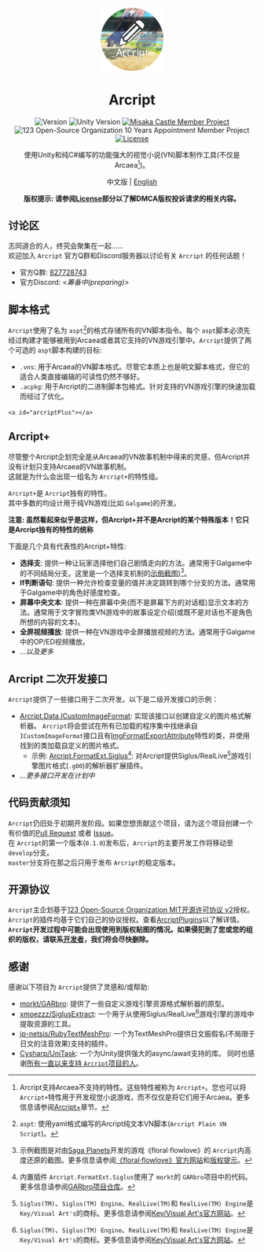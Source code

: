 <div align="center">

[![Arcript](../Assets/Skin/InternalTextures/Icon/Arcripts/Arcript_Small_128x128.png)](https://github.com/Misaka12456/Arcript)  

# Arcript

<!-- [![Version](https://img.shields.io/github/v/release/Misaka12456/Arcript?display_name=tag)](https://github.com/Misaka12456/Arcript/releases) -->

![Version](https://img.shields.io/badge/Version-0.1.0%28early%20developing%20status%29-blue) ![Unity Version](https://img.shields.io/badge/Unity%20Version-2020.2.1f1-orange)
[![Misaka Castle Member Project](https://img.shields.io/badge/Misaka%20Castle-Memeber%20Project-fuchsia)](https://misakacastle.moe) ![123 Open-Source Organization 10 Years Appointment Member Project](https://img.shields.io/badge/Team123it%2010%20Years%20Appointment-Member%20Project-brightgreen)
[![License](https://img.shields.io/badge/license-Team123it--MIT%202.0-blue)](https://team123it.org/LICENSE.html)

使用Unity和纯C#编写的功能强大的视觉小说(VN)脚本制作工具(不仅是Arcaea[^2])。

中文版 | [English](../README.md)

**版权提示: 请参阅[License](#开源协议)部分以了解DMCA版权投诉请求的相关内容。**

</div>

<!-- ## Discussion Area
Welcome to join ``Arcript`` Official QQ Group and Discord Server to chat everything about ``Arcript``!  
- Official Discord Server: *&lt;preparing&gt;*
- Official QQ Discussing Group: <s>827728743</s>(*Entry Channel will be opened on Development Day 20*) -->

## 讨论区
志同道合的人，终究会聚集在一起……  
欢迎加入 ``Arcript`` 官方Q群和Discord服务器以讨论有关 ``Arcript`` 的任何话题！  
- 官方Q群: [827728743](http://qm.qq.com/cgi-bin/qm/qr?_wv=1027&k=VswkWdzXWdcE4vp1I8HJ8umljGeXD-R8&authKey=sLS2vGE%2FM%2BDWdI0KebfcrTGQvlxxwW9E%2FqzyYgqF309jV6uDFCyR3Csl4zZMxD0f&noverify=0&group_code=827728743)  
- 官方Discord: *&lt;筹备中(preparing)&gt;*

## 脚本格式

``Arcript``使用了名为 ``aspt``[^3]的格式存储所有的VN脚本指令。每个 ``aspt``脚本必须先经过构建才能够被用到Arcaea或者其它支持的VN游戏引擎中。``Arcript``提供了两个可选的 ``aspt``脚本构建的目标:

- ``.vns``: 用于Arcaea的VN脚本格式。尽管它本质上也是明文脚本格式，但它的适合人类直接编辑的可读性仍然不够好。
- ``.acpkg``: 用于Arcript的二进制脚本包格式。针对支持的VN游戏引擎的快速加载而经过了优化。

`<a id="arcriptPlus"></a>`

## Arcript+

尽管整个Arcript企划完全是从Arcaea的VN故事机制中得来的灵感，但Arcript并没有计划只支持Arcaea的VN故事机制。  
这就是为什么会出现一组名为 ``Arcript+``的特性组。  

``Arcript+``是 ``Arcript``独有的特性。  
其中多数的均设计用于纯VN游戏(比如 ``Galgame``)的开发。  

**注意: 虽然看起来似乎是这样，但Arcript+并不是Arcript的某个特殊版本！它只是Arcript独有的特性的统称**

下面是几个具有代表性的Arcript+特性:  
  
- **选择支**: 提供一种让玩家选择他们自己剧情走向的方法。通常用于Galgame中的不同结局分支。这里是一个选择支机制的[示例截图](https://i.imgur.com/0hzDE5l.png!/%5BArcript%5DArcript%2B%E7%89%B9%E6%80%A7%E9%A2%84%E8%A7%88%28%E9%80%89%E6%8B%A9%E6%94%AF%E6%9C%BA%E5%88%B6%29))[^4]。
- **If判断语句**: 提供一种允许检查变量的值并决定跳转到哪个分支的方法。通常用于Galgame中的角色好感度检查。
- **屏幕中央文本**: 提供一种在屏幕中央(而不是屏幕下方的对话框)显示文本的方法。通常用于文字冒险类VN游戏中的故事设定介绍(或既不是对话也不是角色所想的内容的文本)。
- **全屏视频播放**: 提供一种在VN游戏中全屏播放视频的方法。通常用于Galgame中的OP/ED视频播放。
- *...以及更多*

## Arcript 二次开发接口

``Arcript``提供了一些接口用于二次开发。以下是二级开发接口的示例：

- [Arcript.Data.ICustomImageFormat](Assets/Scripts/Data/ICustomImageFormat.cs): 实现该接口以创建自定义的图片格式解析器。
  ``Arcript``将会尝试在所有已加载的程序集中找继承自 ``ICustomImageFormat``接口且有[ImgFormatExportAttribute](Assets/Scripts/Data/ImgFormatExportAttribute.cs)特性的类，并使用找到的类加载自定义的图片格式。
  - 示例: [Arcript.FormatExt.Siglus](Assets/ArcriptPlugins/Arcript.FormatExt.Siglus)[^5]: 对Arcript提供Siglus/RealLive[^6]游戏引擎图片格式(``.g00``)的解析器扩展插件。
- *...更多接口开发在计划中*

## 代码贡献须知

``Arcript``仍旧处于初期开发阶段。如果您想贡献这个项目，请为这个项目创建一个有价值的[Pull Request](https://github.com/Misaka12456/Arcript/pulls) 或者 [Issue](https://github.com/Misaka12456/Arcript/issues)。  
在 ``Arcript``的第一个版本(``0.1.0``)发布后，``Arcript``的主要开发工作将移动至 ``develop``分支。  
``master``分支将在那之后只用于发布 ``Arcript``的稳定版本。

## 开源协议

``Arcript``主企划基于[123 Open-Source Organization MIT开源许可协议 v2](https://github.com/Team123it/team123it.github.io/blob/master/LICENSE.html)授权。  
``Arcript``的插件均基于它们自己的协议授权。查看[ArcriptPlugins](Assets/ArcriptPlugins)以了解详情。  
<a id="dmcaRelated"></a>
**``Arcript``开发过程中可能会出现使用到版权贴图的情况。如果侵犯到了您或您的组织的版权，请联系[开发者](mailto:main@misakacastle.moe)，我们将会尽快删除。**

## 感谢

感谢以下项目为 ``Arcript``提供了灵感和/或帮助:

- [morkt/GARbro](https://github.com/morkt/GARbro): 提供了一些自定义游戏引擎资源格式解析器的原型。
- [xmoezzz/SiglusExtract](https://github.com/xmoezzz/SiglusExtract): 一个用于从使用Siglus/RealLive[^6]游戏引擎的游戏中提取资源的工具。
- [jp-netsis/RubyTextMeshPro](https://github.com/jp-netsis/RubyTextMeshPro): 一个为TextMeshPro提供日文振假名(不局限于日文的注音效果)支持的插件。
- [Cysharp/UniTask](https://github.com/Cysharp/UniTask): 一个为Unity提供强大的async/await支持的库。
  同时也感谢[所有一直以来支持 ``Arcript``项目的人](THANKS.md)。

<!-- [^4]: Example screenshot is a highly-restored screenshot of game 'floral·flowlove' by [Saga Planets](https://sagaplanets.product.co.jp/). See [floral·flowlove Official Website](https://sagaplanets.product.co.jp/works/flowlove/) and [Copyright Tip](#dmcaRelated) for more information. -->

[^1]: ``Arcaea``是由Lowiro Limited开发的音乐游戏。更多信息请参阅[Arcaea官方网站](https://arcaea.lowiro.com/)。
    
[^2]: Arcript支持Arcaea不支持的特性。这些特性被称为 ``Arcript+``。您也可以将 ``Arcript+``特性用于开发视觉小说游戏，而不仅仅是将它们用于Arcaea。更多信息请参阅[Arcript+](#arcriptPlus)章节。
    
[^3]: ``aspt``: 使用yaml格式编写的Arcript纯文本VN脚本(``Arcript Plain VN Script``)。
    
[^4]: 示例截图是对由[Saga Planets](https://sagaplanets.product.co.jp/)开发的游戏《floral·flowlove》的 ``Arcript``内高度还原的截图。更多信息请参阅[《floral·flowlove》官方网站](https://sagaplanets.product.co.jp/works/flowlove/)和[版权提示](#dmcaRelated)。
    
[^5]: 内置插件 ``Arcript.FormatExt.Siglus``使用了 ``morkt``的 ``GARbro``项目中的代码。更多信息请参阅[GARbro项目仓库](https://github.com/morkt/GARbro)。
    
[^6]: ``Siglus(TM)``、``Siglus(TM) Engine``、``RealLive(TM)``和 ``RealLive(TM) Engine``是 ``Key/Visual Art's``的商标。更多信息请参阅[Key/Visual Art's官方网站](https://key.visualarts.gr.jp/)。
